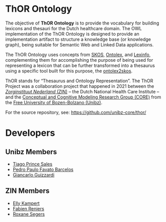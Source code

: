 # ThOR Ontology

The objective of **ThOR Ontology** is to provide the vocabulary for building lexicons and thesauri for the Dutch healthcare domain. The OWL implementation of the ThOR Ontology is designed to provide an implementation artifact to structure a knowledge base (or knowledge graph), being suitable for Semantic Web and Linked Data applications.

The ThOR Ontology uses concepts from [SKOS](https://www.w3.org/TR/skos-reference/), [Ontolex](https://www.w3.org/2016/05/ontolex/), and [Lexinfo](https://github.com/ontolex/lexinfo), complementing them for accomplishing the purpose of being used for representing a lexicon that can be further transformed into a thesaurus using a specific tool built for this purpose, the [ontolex2skos](https://github.com/unibz-core/ontolex2skos).

ThOR stands for “Thesaurus and Ontology Representation”. The ThOR Project was a collaboration project that happened in 2021 between the [*Zorginstituut Nederland* (ZIN)](https://english.zorginstituutnederland.nl/) – the Dutch National Health Care Institute – and the [Conceptual and Cognitive Modeling Research Group (CORE)](https://www.inf.unibz.it/krdb/core/) from the [Free University of Bozen-Bolzano (Unibz)](https://unibz.it/).

For the source repository, see: <https://github.com/unibz-core/thor/>

# Developers

## Unibz Members

- [Tiago Prince Sales](https://scholar.google.it/citations?user=bfaMR2YAAAAJ&hl=it)
- [Pedro Paulo Favato Barcelos](https://scholar.google.com/citations?user=1kF9FGwAAAAJ&hl=pt-PT)
- [Giancarlo Guizzardi](https://scholar.google.com/citations?user=nnfVBt8AAAAJ&hl=en)

## ZIN Members

- [Elly Kampert](https://www.linkedin.com/in/elly-kampert-van-galen/)
- [Fabien Reniers](https://www.linkedin.com/in/fabienreniers/)
- [Roxane Segers](https://www.linkedin.com/in/roxanesegers/)
